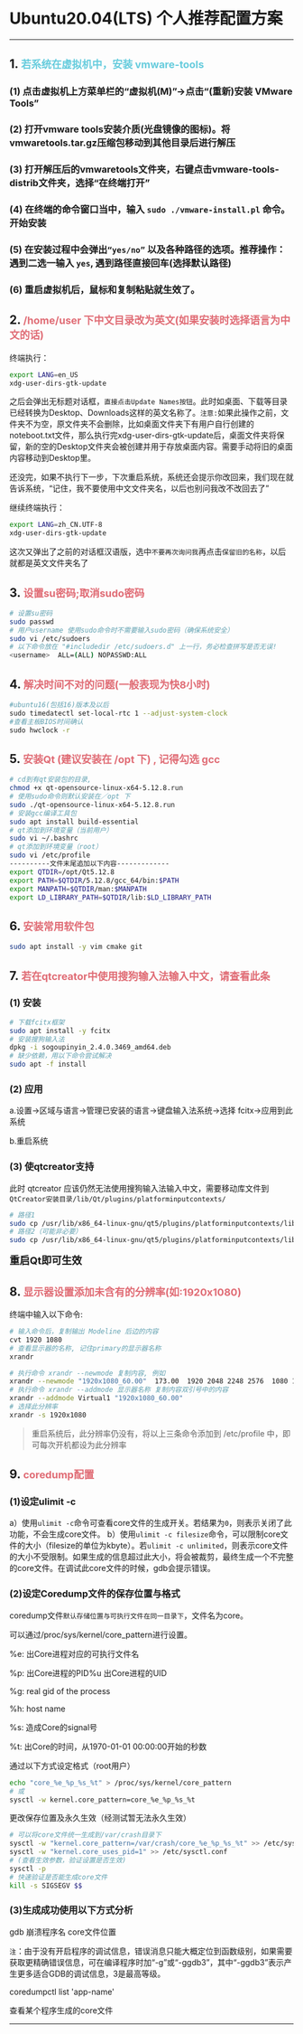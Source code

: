 # **Ubuntu20.04(LTS) 个人推荐配置方案**

---
<!-- vscode-markdown-toc -->

<!-- vscode-markdown-toc-config
    numbering=true
    autoSave=true
    /vscode-markdown-toc-config -->
<!-- /vscode-markdown-toc -->

## 1. <font color="#66ccdd" size="4"> 若系统在虚拟机中，安装 vmware-tools</font>

### (1) 点击虚拟机上方菜单栏的“虚拟机(M)”->点击“(重新)安装 VMware Tools”

### (2) 打开vmware tools安装介质(光盘镜像的图标)。将 vmwaretools.tar.gz压缩包移动到其他目录后进行解压

### (3) 打开解压后的vmwaretools文件夹，右键点击vmware-tools-distrib文件夹，选择“在终端打开”

### (4) 在终端的命令窗口当中，输入 `sudo ./vmware-install.pl` 命令。开始安装

### (5) 在安装过程中会弹出`“yes/no”` 以及各种路径的选项。推荐操作：遇到二选一输入 `yes`, 遇到路径直接回车(选择默认路径)

### (6) 重启虚拟机后，鼠标和复制粘贴就生效了。


## 2. <font color="#e06c75" size="4"> /home/user 下中文目录改为英文(如果安装时选择语言为中文的话)</font>
终端执行：
```bash	
export LANG=en_US
xdg-user-dirs-gtk-update
```
之后会弹出无标题对话框，`直接点击Update Names按钮`。此时如桌面、下载等目录已经转换为Desktop、Downloads这样的英文名称了。`注意:`如果此操作之前，文件夹不为空，原文件夹不会删除，比如桌面文件夹下有用户自行创建的noteboot.txt文件，那么执行完xdg-user-dirs-gtk-update后，桌面文件夹将保留，新的空的Desktop文件夹会被创建并用于存放桌面内容。需要手动将旧的桌面内容移动到Desktop里。

还没完，如果不执行下一步，下次重启系统，系统还会提示你改回来，我们现在就告诉系统，“记住，我不要使用中文文件夹名，以后也别问我改不改回去了”

继续终端执行：
```bash	
export LANG=zh_CN.UTF-8
xdg-user-dirs-gtk-update
```
这次又弹出了之前的对话框汉语版，选中`不要再次询问我`再点击`保留旧的名称`，以后就都是英文文件夹名了

## 3. <font color="#e06c75" size="4"> 设置su密码;取消sudo密码</font>

```bash	
# 设置su密码
sudo passwd
# 用户username 使用sudo命令时不需要输入sudo密码（确保系统安全）
sudo vi /etc/sudoers
# 以下命令放在 "#includedir /etc/sudoers.d" 上一行，务必检查拼写是否无误!
<username>  ALL=(ALL) NOPASSWD:ALL
```

## 4. <font color="#e06c75" size="4"> 解决时间不对的问题(一般表现为快8小时)</font>
```bash
#ubuntu16(包括16)版本及以后
sudo timedatectl set-local-rtc 1 --adjust-system-clock
#查看主板BIOS时间确认
sudo hwclock -r
```

## 5. <font color="#e06c75" size="4"> 安装Qt (建议安装在 /opt 下) , 记得勾选 gcc </font>
```bash
# cd到有qt安装包的目录, 
chmod +x qt-opensource-linux-x64-5.12.8.run
# 使用sudo命令则默认安装在／opt 下
sudo ./qt-opensource-linux-x64-5.12.8.run
# 安装gcc编译工具包
sudo apt install build-essential 
# qt添加到环境变量（当前用户）
sudo vi ~/.bashrc
# qt添加到环境变量（root）
sudo vi /etc/profile
----------文件末尾追加以下内容-------------
export QTDIR=/opt/Qt5.12.8
export PATH=$QTDIR/5.12.8/gcc_64/bin:$PATH
export MANPATH=$QTDIR/man:$MANPATH
export LD_LIBRARY_PATH=$QTDIR/lib:$LD_LIBRARY_PATH
```

## 6. <font color="#e06c75" size="4"> 安装常用软件包 </font>
```bash
sudo apt install -y vim cmake git 
```

## 7. <font color="#e06c75" size="4"> 若在qtcreator中使用搜狗输入法输入中文，请查看此条 </font>
### (1) 安装
```bash
# 下载fcitx框架
sudo apt install -y fcitx
# 安装搜狗输入法
dpkg -i sogoupinyin_2.4.0.3469_amd64.deb
# 缺少依赖，用以下命令尝试解决
sudo apt -f install
```

### (2) 应用
a.设置->区域与语言->管理已安装的语言->键盘输入法系统->选择 fcitx->应用到此系统

b.重启系统

### (3) 使qtcreator支持
此时 qtcreator 应该仍然无法使用搜狗输入法输入中文，需要移动库文件到 `QtCreator安装目录/lib/Qt/plugins/platforminputcontexts/`
```bash
# 路径1
sudo cp /usr/lib/x86_64-linux-gnu/qt5/plugins/platforminputcontexts/libfcitxplatforminputcontextplugin.so /opt/Qt5.12.8/Tools/QtCreator/lib/Qt/plugins/platforminputcontexts
# 路径2（可能非必要）
sudo cp /usr/lib/x86_64-linux-gnu/qt5/plugins/platforminputcontexts/libfcitxplatforminputcontextplugin.so /opt/Qt5.12.8/5.12.8/gcc_64/plugins/platforminputcontexts/
```
<font size="4">**重启Qt即可生效**</font>

## 8. <font color="#e06c75" size="4"> 显示器设置添加未含有的分辨率(如:1920x1080) </font>
终端中输入以下命令:
```bash
# 输入命令后，复制输出 Modeline 后边的内容
cvt 1920 1080
# 查看显示器的名称, 记住primary的显示器名称
xrandr 
```

```bash
# 执行命令 xrandr --newmode 复制内容, 例如
xrandr --newmode "1920x1080_60.00"  173.00  1920 2048 2248 2576  1080 1083 1088 1120 -hsync +vsync
# 执行命令 xrandr --addmode 显示器名称 复制内容双引号中的内容
xrandr --addmode Virtual1 "1920x1080_60.00"
# 选择此分辨率
xrandr -s 1920x1080
```
> 重启系统后，此分辨率仍没有，将以上三条命令添加到 /etc/profile 中，即可每次开机都设为此分辨率

## 9. <font color="#e06c75" size="4"> coredump配置 </font>

### (1)设定ulimit -c

a）使用`ulimit -c`命令可查看core文件的生成开关。若结果为`0`，则表示关闭了此功能，不会生成core文件。
b）使用`ulimit -c filesize`命令，可以限制core文件的大小（filesize的单位为kbyte）。若`ulimit -c unlimited`，则表示core文件的大小不受限制。如果生成的信息超过此大小，将会被裁剪，最终生成一个不完整的core文件。在调试此core文件的时候，gdb会提示错误。

### (2)设定Coredump文件的保存位置与格式

coredump文件`默认存储位置与可执行文件在同一目录下`，文件名为core。

可以通过/proc/sys/kernel/core_pattern进行设置。

%e: 出Core进程对应的可执行文件名

%p: 出Core进程的PID%u 出Core进程的UID

%g: real gid of the process

%h: host name

%s: 造成Core的signal号

%t: 出Core的时间，从1970-01-01 00:00:00开始的秒数


通过以下方式设定格式（root用户）

```bash
echo "core_%e_%p_%s_%t" > /proc/sys/kernel/core_pattern
# 或
sysctl -w kernel.core_pattern=core_%e_%p_%s_%t
```

更改保存位置及永久生效（经测试暂无法永久生效）
```bash
# 可以将core文件统一生成到/var/crash目录下
sysctl -w "kernel.core_pattern=/var/crash/core_%e_%p_%s_%t" >> /etc/sysctl.conf
sysctl -w "kernel.core_uses_pid=1" >> /etc/sysctl.conf
# (查看生效参数，验证设置是否生效)
sysctl -p 
# 快速验证是否能生成core文件
kill -s SIGSEGV $$
```

### (3)生成成功使用以下方式分析
gdb 崩溃程序名 core文件位置

`注`：由于没有开启程序的调试信息，错误消息只能大概定位到函数级别，如果需要获取更精确错误信息，可在编译程序时加“-g”或“-ggdb3”，其中“-ggdb3”表示产生更多适合GDB的调试信息，3是最高等级。

coredumpctl list 'app-name'

查看某个程序生成的core文件


----------------------
